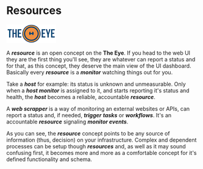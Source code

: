# Resources

[![theeye.io](../images/logo-theeye-theOeye-logo2.png)](https://theeye.io/en/index.html)

A _**resource**_ is an open concept on the **The Eye**. If you head to the web UI they are the first thing you'll see, they are whatever can report a status and for that, as this concept, they deserve the main view of the UI dashboard. Basically every _**resource**_ is a _**monitor**_ watching things out for you.

Take a _**host**_ for example: its status is unknown and unmeasurable. Only when a _**host monitor**_ is assigned to it, and starts reporting it's status and health, the _**host**_ becomes a reliable, accountable _**resource**_.

A _**web scrapper**_ is a way of monitoring an external websites or APIs, can report a status and, if needed, _**trigger**_ _**tasks**_ or _**workflows**_. It's an accountable _**resource**_ signaling _**monitor events**_.

As you can see, the _**resource**_ concept points to be any source of information \(thus, decision\) on your infrastructure. Complex and dependent processes can be setup though _**resources**_ and, as well as it may sound confusing first, it becomes more and more as a comfortable concept for it's defined functionality and schema.

